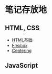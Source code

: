 # 笔记存放地

## HTML, CSS
* [HTML基础](HTML_notes.md)
* [Flexbox](Flexbox.md)
* [Centering](Centering.md)

## JavaScript
